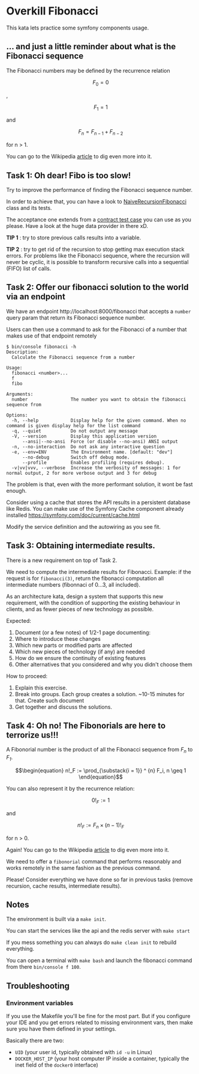 # Overkill Fibonacci

This kata lets practice some symfony components usage.

## ... and just a little reminder about what is the Fibonacci sequence

The Fibonacci numbers may be defined by the recurrence relation

```math
\begin{equation}
F_0=0
\end{equation}
```
,

```math
\begin{equation}
F_1=1
\end{equation}
```
and

```math
\begin{equation}
F_{n}=F_{n-1}+F_{n-2}
\end{equation}
```
for n > 1.

You can go to the Wikipedia [article](https://en.wikipedia.org/wiki/Fibonacci_sequence) to dig even more into it.

## Task 1: Oh dear! Fibo is too slow!

Try to improve the performance of finding the Fibonacci sequence number.

In order to achieve that, you can have a look to [NaiveRecursionFibonacci](src/Adapters/NaiveRecursionFibonacciTest.php) class and its tests.

The acceptance one extends from a [contract test case](tests/Acceptance/Adapters/FibonacciAcceptanceContractTestCase.php) you can use as you please.
Have a look at the huge data provider in there xD.

__TIP 1__ : try to store previous calls results into a variable.

__TIP 2__ : try to get rid of the recursion to stop getting max execution stack errors. For problems like the Fibonacci sequence, where the recursion will never be cyclic, it is possible to transform recursive calls into a sequential (FIFO) list of calls.

## Task 2: Offer our fibonacci solution to the world via an endpoint

We have an endpoint http://localhost:8000/fibonacci that accepts a `number` query param that return its Fibonacci sequence number.

Users can then use a command to ask for the Fibonacci of a number that makes use of that endpoint remotely

```
$ bin/console fibonacci -h
Description:
  Calculate the Fibonacci sequence from a number

Usage:
  fibonacci <number>...
  f
  fibo

Arguments:
  number                The number you want to obtain the fibonacci sequence from

Options:
  -h, --help            Display help for the given command. When no command is given display help for the list command
  -q, --quiet           Do not output any message
  -V, --version         Display this application version
      --ansi|--no-ansi  Force (or disable --no-ansi) ANSI output
  -n, --no-interaction  Do not ask any interactive question
  -e, --env=ENV         The Environment name. [default: "dev"]
      --no-debug        Switch off debug mode.
      --profile         Enables profiling (requires debug).
  -v|vv|vvv, --verbose  Increase the verbosity of messages: 1 for normal output, 2 for more verbose output and 3 for debug
```

The problem is that, even with the more performant solution, it wont be fast enough.

Consider using a cache that stores the API results in a persistent database like Redis.
You can make use of the Symfony Cache component already installed https://symfony.com/doc/current/cache.html

Modify the service definition and the autowiring as you see fit.

## Task 3: Obtaining intermediate results.

There is a new requirement on top of Task 2.

We need to compute the intermediate results for Fibonacci. Example: if the request is for `fibonacci(3)`, return the fibonacci computation all intermediate numbers (fibonnaci of 0...3, all included).

As an architecture kata, design a system that supports this new requirement, with the condition of supporting the existing behaviour in clients, and as fewer pieces of new technology as possible.

Expected:

1. Document (or a few notes) of 1/2-1 page documenting:
2. Where to introduce these changes
3. Which new parts or modified parts are affected
4. Which new pieces of technology (if any) are needed
5. How do we ensure the continuity of existing features
6. Other alternatives that you considered and why you didn't choose them

How to proceed:

1. Explain this exercise.
2. Break into groups. Each group creates a solution. ~10-15 minutes for that. Create such document
3. Get together and discuss the solutions.

## Task 4: Oh no! The Fibonorials are here to terrorize us!!!

A Fibonorial number is the product of all the Fibonacci sequence from *F<sub>n</sub>* to *F<sub>1</sub>*.

```math
\begin{equation}
n!_F := \prod_{\substack{i = 1}} ^ {n} F_i, n \geq 1 
\end{equation}
```

You can also represent it by the recurrence relation:

```math
\begin{equation}
0!_F := 1
\end{equation}
```
and

```math
\begin{equation}
n!_F := F_n  \times \left( n - 1 \right)!_F
\end{equation}
```
for n > 0.

Again! You can go to the Wikipedia [article](https://en.wikipedia.org/wiki/Fibonorial) to dig even more into it.

We need to offer a `fibonorial` command that performs reasonably and works remotely in the same fashion as the previous command.

Please! Consider everything we have done so far in previous tasks (remove recursion, cache results, intermediate results).

## Notes

The environment is built via a `make init`.

You can start the services like the api and the redis server with `make start`

If you mess something you can always do `make clean init` to rebuild everything.

You can open a terminal with `make bash` and launch the fibonacci command from there `bin/console f 100`.

## Troubleshooting

### Environment variables

If you use the Makefile you'll be fine for the most part.
But if you configure your IDE and you get errors related to missing environment vars, then make sure you have them defined in your settings.

Basically there are two:
- `UID` (your user id, typically obtained with `id -u` in Linux)
- `DOCKER_HOST_IP` (your host computer IP inside a container, typically the inet field of the `docker0` interface)
